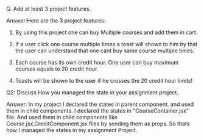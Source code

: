 Q. Add at least 3 project features.

Answer:Here are the 3 project features:


1. By using this project one can buy Multiple courses and add them in cart.


2. If a user click one course multiple times a toast will shown to him by that the user can understand that one cant buy same course multiple times.


3. Each course has its own credit hour. One user can buy maximum courses equals to 20 credit hour.

4. Toasts will be shown to the user if he crosses the 20 credit hour limits!

Q2: Discuss How you managed the state in your assignment project.

 
Answer:
In my project I declared the states 
in parent component.
 and used them in child components. I declared the states in "CourseContainer.jsx"  file. 
 And used them in child components like Course.jsx,CreditComponent.jsx files by sending them as props.
So thats how I managed the states in my assignment Project.


